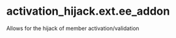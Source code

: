 activation_hijack.ext.ee_addon
==============================

Allows for the hijack of member activation/validation
